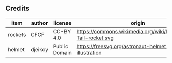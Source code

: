 ## Credits

| item             | author           | license             | origin              |
| ----             | ------           | -------             | ------              |
| rockets          | CFCF             | CC-BY 4.0           | https://commons.wikimedia.org/wiki/File:Creative-Tail-rocket.svg |
| helmet           | djeikoy          | Public Domain       | https://freesvg.org/astronaut-helmet-vector-illustration |
